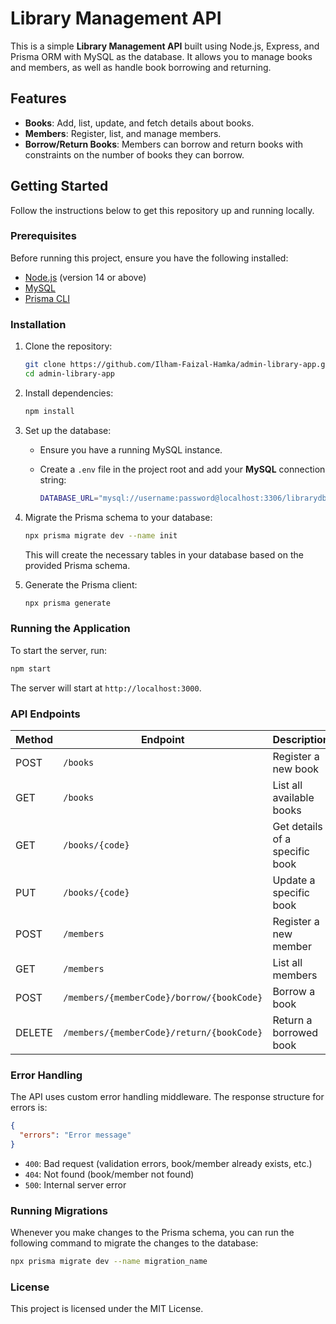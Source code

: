 # Library Management API

This is a simple **Library Management API** built using Node.js, Express, and Prisma ORM with MySQL as the database. It allows you to manage books and members, as well as handle book borrowing and returning.

## Features

- **Books**: Add, list, update, and fetch details about books.
- **Members**: Register, list, and manage members.
- **Borrow/Return Books**: Members can borrow and return books with constraints on the number of books they can borrow.

## Getting Started

Follow the instructions below to get this repository up and running locally.

### Prerequisites

Before running this project, ensure you have the following installed:

- [Node.js](https://nodejs.org/) (version 14 or above)
- [MySQL](https://www.mysql.com/)
- [Prisma CLI](https://www.prisma.io/docs/getting-started)

### Installation

1. Clone the repository:

   ```bash
   git clone https://github.com/Ilham-Faizal-Hamka/admin-library-app.git
   cd admin-library-app
   ```

2. Install dependencies:

   ```bash
   npm install
   ```

3. Set up the database:

   - Ensure you have a running MySQL instance.
   - Create a `.env` file in the project root and add your **MySQL** connection string:

     ```bash
     DATABASE_URL="mysql://username:password@localhost:3306/librarydb"
     ```

4. Migrate the Prisma schema to your database:

   ```bash
   npx prisma migrate dev --name init
   ```

   This will create the necessary tables in your database based on the provided Prisma schema.

5. Generate the Prisma client:

   ```bash
   npx prisma generate
   ```

### Running the Application

To start the server, run:

```bash
npm start
```

The server will start at `http://localhost:3000`.

### API Endpoints

| Method | Endpoint                                     | Description                       |
|--------|----------------------------------------------|-----------------------------------|
| POST   | `/books`                                     | Register a new book               |
| GET    | `/books`                                     | List all available books          |
| GET    | `/books/{code}`                              | Get details of a specific book    |
| PUT    | `/books/{code}`                              | Update a specific book            |
| POST   | `/members`                                   | Register a new member             |
| GET    | `/members`                                   | List all members                  |
| POST   | `/members/{memberCode}/borrow/{bookCode}`    | Borrow a book                     |
| DELETE | `/members/{memberCode}/return/{bookCode}`    | Return a borrowed book            |

### Error Handling

The API uses custom error handling middleware. The response structure for errors is:

```json
{
  "errors": "Error message"
}
```

- `400`: Bad request (validation errors, book/member already exists, etc.)
- `404`: Not found (book/member not found)
- `500`: Internal server error

### Running Migrations

Whenever you make changes to the Prisma schema, you can run the following command to migrate the changes to the database:

```bash
npx prisma migrate dev --name migration_name
```

### License

This project is licensed under the MIT License.
